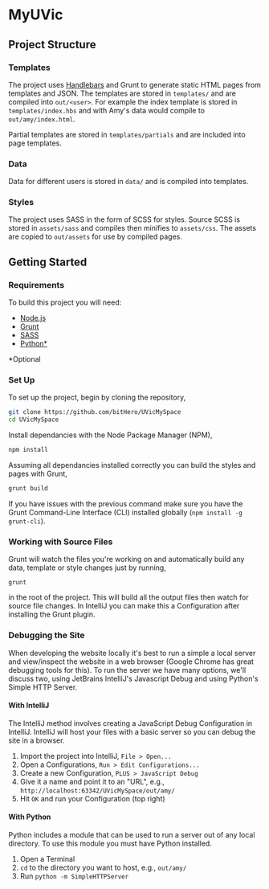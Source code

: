 # MyUVic

## Project Structure

### Templates

The project uses [Handlebars](http://handlebarsjs.com/) and Grunt to generate static HTML pages from templates and JSON. The templates are stored in `templates/` and are compiled into `out/<user>`. For example the index template is stored in `templates/index.hbs` and with Amy's data would compile to `out/amy/index.html`.

Partial templates are stored in `templates/partials` and are included into page templates.

### Data

Data for different users is stored in `data/` and is compiled into templates.

### Styles

The project uses SASS in the form of SCSS for styles. Source SCSS is stored in `assets/sass` and compiles then minifies to `assets/css`. The assets are copied to `out/assets` for use by compiled pages.

## Getting Started

### Requirements

To build this project you will need:

* [Node.js](https://nodejs.org/en/)
* [Grunt](http://gruntjs.com/)
* [SASS](http://sass-lang.com/)
* [Python*](https://www.python.org/) 

*Optional


### Set Up

To set up the project, begin by cloning the repository,

```bash
git clone https://github.com/bitHero/UVicMySpace
cd UVicMySpace
```

Install dependancies with the Node Package Manager (NPM),

```bash
npm install
```

Assuming all dependancies installed correctly you can build the styles and pages with Grunt,

```bash
grunt build
```

If you have issues with the previous command make sure you have the Grunt Command-Line Interface (CLI) installed globally (`npm install -g grunt-cli`).

### Working with Source Files

Grunt will watch the files you're working on and automatically build any data, template or style changes just by running,

```
grunt
```

in the root of the project. This will build all the output files then watch for source file changes. In IntelliJ you can make this a Configuration after installing the Grunt plugin.

### Debugging the Site

When developing the website locally it's best to run a simple a local server and view/inspect the website in a web browser (Google Chrome has great debugging tools for this). To run the server we have many options, we'll discuss two, using JetBrains IntelliJ's Javascript Debug and using Python's Simple HTTP Server.

#### With IntelliJ

The IntelliJ method involves creating a JavaScript Debug Configuration in IntelliJ. IntelliJ will host your files with a basic server so you can debug the site in a browser.

1. Import the project into IntelliJ, `File > Open...`
2. Open a Configurations, `Run > Edit Configurations...`
3. Create a new Configuration, `PLUS > JavaScript Debug`
4. Give it a name and point it to an "URL", e.g., `http://localhost:63342/UVicMySpace/out/amy/`
5. Hit `OK` and run your Configuration (top right)

#### With Python

Python includes a module that can be used to run a server out of any local directory. To use this module you must have Python installed.

1. Open a Terminal
2. `cd` to the directory you want to host, e.g., `out/amy/`
3. Run `python -m SimpleHTTPServer`








